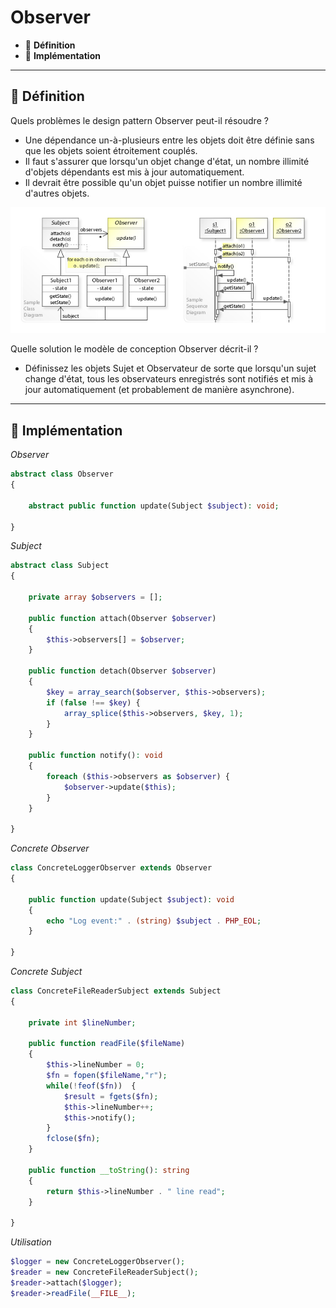 # Observer

*  🔖 **Définition**
*  🔖 **Implémentation**

___

## 📑 Définition

Quels problèmes le design pattern Observer peut-il résoudre ?

* Une dépendance un-à-plusieurs entre les objets doit être définie sans que les objets soient étroitement couplés.
* Il faut s'assurer que lorsqu'un objet change d'état, un nombre illimité d'objets dépendants est mis à jour automatiquement.
* Il devrait être possible qu'un objet puisse notifier un nombre illimité d'autres objets.

![image](./resources/Observer.jpg)

Quelle solution le modèle de conception Observer décrit-il ?

* Définissez les objets Sujet et Observateur de sorte que lorsqu'un sujet change d'état, tous les observateurs enregistrés sont notifiés et mis à jour automatiquement (et probablement de manière asynchrone).

___

## 📑 Implémentation

*Observer*

```php
abstract class Observer
{

    abstract public function update(Subject $subject): void;

}
```

*Subject*

```php
abstract class Subject
{

    private array $observers = [];

    public function attach(Observer $observer)
    {
        $this->observers[] = $observer;
    }

    public function detach(Observer $observer)
    {
        $key = array_search($observer, $this->observers);
        if (false !== $key) {
            array_splice($this->observers, $key, 1);
        }
    }

    public function notify(): void
    {
        foreach ($this->observers as $observer) {
            $observer->update($this);
        }
    }

}
```

*Concrete Observer*

```php
class ConcreteLoggerObserver extends Observer
{

    public function update(Subject $subject): void
    {
        echo "Log event:" . (string) $subject . PHP_EOL;
    }

}
```

*Concrete Subject*

```php
class ConcreteFileReaderSubject extends Subject
{

    private int $lineNumber;

    public function readFile($fileName)
    {
        $this->lineNumber = 0;
        $fn = fopen($fileName,"r");
        while(!feof($fn))  {
            $result = fgets($fn);
            $this->lineNumber++;
            $this->notify();
        }
        fclose($fn);
    }

    public function __toString(): string
    {
        return $this->lineNumber . " line read";
    }

}
```

*Utilisation*

```php
$logger = new ConcreteLoggerObserver();
$reader = new ConcreteFileReaderSubject();
$reader->attach($logger);
$reader->readFile(__FILE__);
```
